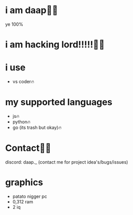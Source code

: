 # i am daap👋🏻
ye 100%


# i am hacking lord!!!!!👋🏻

# i use
- vs coder🔥


# my supported languages
- js🔥
- python🔥
- go (its trash but okay)🔥

# Contact🤙🏻
discord: daap._ (contact me for project idea's/bugs/issues)

# graphics

- patato nigger pc
- 0,312 ram
- 2 iq 
